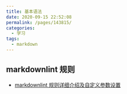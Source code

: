 ```yaml
---
title: 基本语法
date: 2020-09-15 22:52:08
permalink: /pages/143815/
categories:
  - 学习
tags:
  - markdown
---
```


## markdownlint 规则

- [markdownlint 规则详细介绍及自定义参数设置](https://www.jianshu.com/p/51523a1c6fe1)
